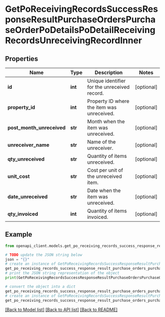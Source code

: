 # GetPoReceivingRecordsSuccessResponseResultPurchaseOrdersPurchaseOrderPoDetailsPoDetailReceivingRecordsUnreceivingRecordInner


## Properties

Name | Type | Description | Notes
------------ | ------------- | ------------- | -------------
**id** | **int** | Unique identifier for the unreceived record. | [optional] 
**property_id** | **int** | Property ID where the item was unreceived. | [optional] 
**post_month_unreceived** | **str** | Month when the item was unreceived. | [optional] 
**unreceiver_name** | **str** | Name of the unreceiver. | [optional] 
**qty_unreceived** | **str** | Quantity of items unreceived. | [optional] 
**unit_cost** | **str** | Cost per unit of the unreceived item. | [optional] 
**date_unreceived** | **str** | Date when the item was unreceived. | [optional] 
**qty_invoiced** | **int** | Quantity of items invoiced. | [optional] 

## Example

```python
from openapi_client.models.get_po_receiving_records_success_response_result_purchase_orders_purchase_order_po_details_po_detail_receiving_records_unreceiving_record_inner import GetPoReceivingRecordsSuccessResponseResultPurchaseOrdersPurchaseOrderPoDetailsPoDetailReceivingRecordsUnreceivingRecordInner

# TODO update the JSON string below
json = "{}"
# create an instance of GetPoReceivingRecordsSuccessResponseResultPurchaseOrdersPurchaseOrderPoDetailsPoDetailReceivingRecordsUnreceivingRecordInner from a JSON string
get_po_receiving_records_success_response_result_purchase_orders_purchase_order_po_details_po_detail_receiving_records_unreceiving_record_inner_instance = GetPoReceivingRecordsSuccessResponseResultPurchaseOrdersPurchaseOrderPoDetailsPoDetailReceivingRecordsUnreceivingRecordInner.from_json(json)
# print the JSON string representation of the object
print(GetPoReceivingRecordsSuccessResponseResultPurchaseOrdersPurchaseOrderPoDetailsPoDetailReceivingRecordsUnreceivingRecordInner.to_json())

# convert the object into a dict
get_po_receiving_records_success_response_result_purchase_orders_purchase_order_po_details_po_detail_receiving_records_unreceiving_record_inner_dict = get_po_receiving_records_success_response_result_purchase_orders_purchase_order_po_details_po_detail_receiving_records_unreceiving_record_inner_instance.to_dict()
# create an instance of GetPoReceivingRecordsSuccessResponseResultPurchaseOrdersPurchaseOrderPoDetailsPoDetailReceivingRecordsUnreceivingRecordInner from a dict
get_po_receiving_records_success_response_result_purchase_orders_purchase_order_po_details_po_detail_receiving_records_unreceiving_record_inner_from_dict = GetPoReceivingRecordsSuccessResponseResultPurchaseOrdersPurchaseOrderPoDetailsPoDetailReceivingRecordsUnreceivingRecordInner.from_dict(get_po_receiving_records_success_response_result_purchase_orders_purchase_order_po_details_po_detail_receiving_records_unreceiving_record_inner_dict)
```
[[Back to Model list]](../README.md#documentation-for-models) [[Back to API list]](../README.md#documentation-for-api-endpoints) [[Back to README]](../README.md)


